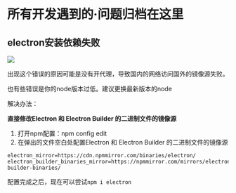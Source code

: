 # 所有开发遇到的·问题归档在这里



## electron安装依赖失败

![](//images.weserv.nl/?url=https://cdn.jsdelivr.net/gh/ZHEGUO6/image/img/202411071454110.png)

出现这个错误的原因可能是没有开代理，导致国内的网络访问国外的镜像源失败。

也有些错误是你的node版本过低。建议更换最新版本的node

解决办法：

**直接修改Electron 和 Electron Builder 的二进制文件的镜像源**

1. 打开npm配置：npm config edit
2. 在弹出的文件空白处配置Electron 和 Electron Builder 的二进制文件的镜像源

```
electron_mirror=https://cdn.npmmirror.com/binaries/electron/
electron_builder_binaries_mirror=https://npmmirror.com/mirrors/electron-builder-binaries/
```

配置完成之后，现在可以尝试`npm i electron`